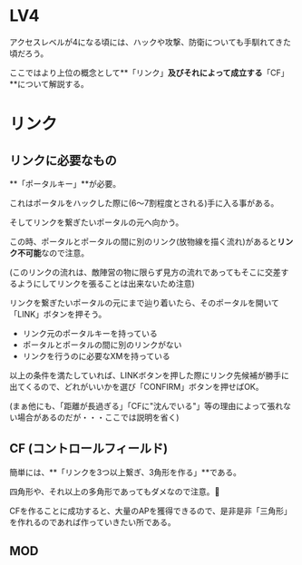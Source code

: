 # LV4

アクセスレベルが4になる頃には、ハックや攻撃、防衛についても手馴れてきた頃だろう。

ここではより上位の概念として**「リンク」**及びそれによって成立する**「CF」**について解説する。

# リンク

## リンクに必要なもの

**「ポータルキー」**が必要。

これはポータルをハックした際に(6〜7割程度とされる)手に入る事がある。

そしてリンクを繋ぎたいポータルの元へ向かう。

この時、ポータルとポータルの間に別のリンク(放物線を描く流れ)があると**リンク不可能**なので注意。

(このリンクの流れは、敵陣営の物に限らず見方の流れであってもそこに交差するようにしてリンクを張ることは出来ないため注意)

リンクを繋ぎたいポータルの元にまで辿り着いたら、そのポータルを開いて「LINK」ボタンを押そう。

* リンク元のポータルキーを持っている
* ポータルとポータルの間に別のリンクがない
* リンクを行うのに必要なXMを持っている

以上の条件を満たしていれば、LINKボタンを押した際にリンク先候補が勝手に出てくるので、どれがいいかを選び「CONFIRM」ボタンを押せばOK。

(まぁ他にも、「距離が長過ぎる」「CFに"沈んでいる"」等の理由によって張れない場合があるのだが・・・ここでは説明を省く)

## CF (コントロールフィールド)

簡単には、**「リンクを3つ以上繋ぎ、3角形を作る」**である。

四角形や、それ以上の多角形であってもダメなので注意。:no_good:

CFを作ることに成功すると、大量のAPを獲得できるので、是非是非「三角形」を作れるのであれば作っていきたい所である。

## MOD
